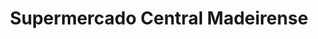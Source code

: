---
title: "Supermercado Central Madeirense"
url: /caracas/supermercado-central-madeirense-2a-av-de-montalban/
shop: Supermarkt
---
